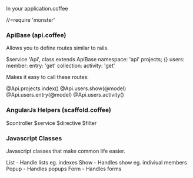 In your application.coffee

//=require 'monster'

### ApiBase (api.coffee)

Allows you to define routes similar to rails.

$service 'Api', class extends ApiBase
  namespace: 'api'
  projects; {}
  users:
    member:
      entry: 'get'
    collection:
      activity: 'get'

Makes it easy to call these routes:

@Api.projects.index()
@Api.users.show(@model)
@Api.users.entry(@model)
@Api.users.activity()

### AngularJs Helpers (scaffold.coffee)

$controller
$service
$directive
$filter

### Javascript Classes

Javascript classes that make common life easier.

List  - Handle lists eg. indexes
Show  - Handles show eg. indiviual members
Popup - Handles popups
Form  - Handles forms
